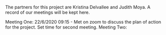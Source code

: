 The partners for this project are Kristina Delvallee and Judith Moya.  A record of our meetings will be kept here.

Meeting One:  22/6/2020 09:15 - Met on zoom to discuss the plan of action for the project.  Set time for second meeting.
Meeting Two:  
